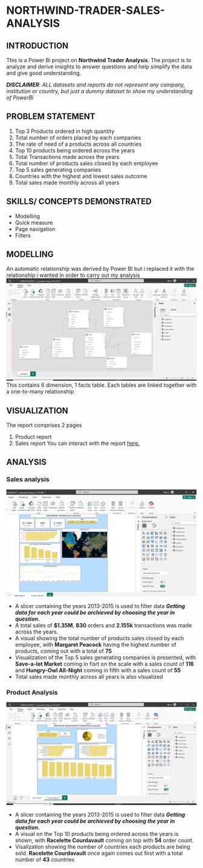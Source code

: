 # NORTHWIND-TRADER-SALES-ANALYSIS

## INTRODUCTION
This is a Power Bi project on **Northwind Trader Analysis**. The project is to analyze and derive insights to answer  questions and help simplify the data and give good understanding.

**_DISCLAIMER_**: _ALL datasets and reports do not represent any company, institution or country, but just a dummy dataset to show my understanding of PowerBi_

## PROBLEM STATEMENT
1. Top 3 Products ordered in high quantity
2. Total number of orders placed by each companies
3. The rate of need of a products across all countries
4. Top 10 products being ordered across the years
5. Total Transactions made across the years
6. Total number of products sales closed by each employee
7. Top 5 sales generating companies
8. Countries with the highest and lowest sales outcome
9. Total sales made monthly across all years 

## SKILLS/ CONCEPTS DEMONSTRATED 
- Modelling
- Quick measure
- Page navigation
- Filters

## MODELLING
An automatic relationship was derived by Power BI but i replaced it with the relationship i wanted in order to carry out my analysis
![Model View](https://github.com/Dhevyoung/NORTHWIND-TRADER-SALES-ANALYSIS/blob/main/Model%20View.png)
This contains 6 dimension, 1 facts table. Each tables are linked together with a one-to-many relationship 

## VISUALIZATION
The report comprises 2 pages
1. Product report
2. Sales report
You can interact with the report [here.](https://app.powerbi.com/groups/me/reports/c93b41bf-2d04-4d0e-95cc-d0d4a0e8b2fe/b4090cb21d65b5ba078a?experience=power-bi)

## ANALYSIS
### Sales analysis
![Sales](https://github.com/Dhevyoung/NORTHWIND-TRADER-SALES-ANALYSIS/blob/main/Sales%20Report.png)
- A slicer containing the years 2013-2015 is used to filter data  **_Getting data for each year could be archieved by choosing the year in question._**
- A total sales of **$1.35M**, **830** orders and **2.155k** transactions was made across the years.
- A visual showing the total number of products sales closed by each employee, with **Margaret Peacock** having the highest number of products, coming out with a total of **75**
-  Visualization of the Top 5 sales generating companies is presented, with **Save-a-lot Market** coming in fisrt on the scale with a sales count of **116** and **Hungry-Owl All-Night** coming in fifth with a sales count of **55**
-  Total sales made monthly across all years is also visualized

  ### Product Analysis
  ![Product](https://github.com/Dhevyoung/NORTHWIND-TRADER-SALES-ANALYSIS/blob/main/Product%20Report.png)
  -  A slicer containing the years 2013-2015 is used to filter data  **_Getting data for each year could be archieved by choosing the year in question._**
  -  A visual on the Top 10 products being ordered across the years is shown, with **Racelette Courdavault** coming on top with **54** order count.
  -  Visalization showing the number of countries each products are being sold. **Racelette Courdavault** once again comes out first with a total number of **43** countries

  
